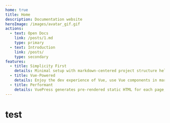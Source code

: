 ```yaml
---
home: true
title: Home
description: Documentation website
heroImage: /images/avatar_gif.gif
actions:
  - text: Open Docs
    link: /posts/1.md
    type: primary
  - text: Introduction
    link: /posts/
    type: secondary
features:
  - title: Simplicity First
    details: Minimal setup with markdown-centered project structure helps you focus on writing.
  - title: Vue-Powered
    details: Enjoy the dev experience of Vue, use Vue components in markdown, and develop custom themes with Vue.
  - title: Performant
    details: VuePress generates pre-rendered static HTML for each page, and runs as an SPA once a page is loaded.
---
```




# test

